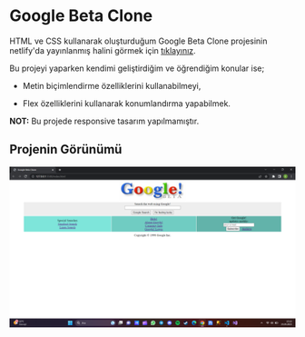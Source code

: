 # Google Beta Clone

HTML ve CSS kullanarak oluşturduğum Google Beta Clone projesinin netlify'da yayınlanmış halini görmek için [tıklayınız]().

Bu projeyi yaparken kendimi geliştirdiğim ve öğrendiğim konular ise;

* Metin biçimlendirme özelliklerini kullanabilmeyi,

* Flex özelliklerini kullanarak konumlandırma yapabilmek.

**NOT:** Bu projede responsive tasarım yapılmamıştır.

## Projenin Görünümü

![Proje](images/clone.png)